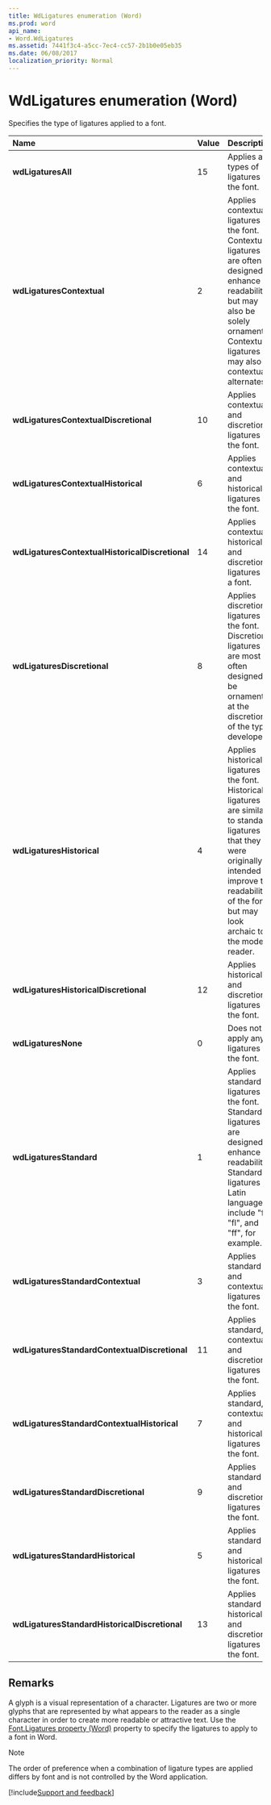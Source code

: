 ```yaml
---
title: WdLigatures enumeration (Word)
ms.prod: word
api_name:
- Word.WdLigatures
ms.assetid: 7441f3c4-a5cc-7ec4-cc57-2b1b0e05eb35
ms.date: 06/08/2017
localization_priority: Normal
---
```



# WdLigatures enumeration (Word)

Specifies the type of ligatures applied to a font. 



|Name|Value|Description|
|:-----|:-----|:-----|
| **wdLigaturesAll**|15|Applies all types of ligatures to the font.|
| **wdLigaturesContextual**|2|Applies contextual ligatures to the font. Contextual ligatures are often designed to enhance readability, but may also be solely ornamental. Contextual ligatures may also be contextual alternates.|
| **wdLigaturesContextualDiscretional**|10|Applies contextual and discretional ligatures to the font.|
| **wdLigaturesContextualHistorical**|6|Applies contextual and historical ligatures to the font.|
| **wdLigaturesContextualHistoricalDiscretional**|14|Applies contextual, historical, and discretional ligatures to a font.|
| **wdLigaturesDiscretional**|8|Applies discretional ligatures to the font. Discretional ligatures are most often designed to be ornamental at the discretion of the type developer.|
| **wdLigaturesHistorical**|4|Applies historical ligatures to the font. Historical ligatures are similar to standard ligatures in that they were originally intended to improve the readability of the font, but may look archaic to the modern reader.|
| **wdLigaturesHistoricalDiscretional**|12|Applies historical and discretional ligatures to the font.|
| **wdLigaturesNone**|0|Does not apply any ligatures to the font.|
| **wdLigaturesStandard**|1|Applies standard ligatures to the font. Standard ligatures are designed to enhance readability. Standard ligatures in Latin languages include "fi", "fl", and "ff", for example.|
| **wdLigaturesStandardContextual**|3|Applies standard and contextual ligatures to the font.|
| **wdLigaturesStandardContextualDiscretional**|11|Applies standard, contextual and discretional ligatures to the font.|
| **wdLigaturesStandardContextualHistorical**|7|Applies standard, contextual, and historical ligatures to the font.|
| **wdLigaturesStandardDiscretional**|9|Applies standard and discretional ligatures to the font.|
| **wdLigaturesStandardHistorical**|5|Applies standard and historical ligatures to the font.|
| **wdLigaturesStandardHistoricalDiscretional**|13|Applies standard historical and discretional ligatures to the font.|

## Remarks

A glyph is a visual representation of a character. Ligatures are two or more glyphs that are represented by what appears to the reader as a single character in order to create more readable or attractive text. Use the [Font.Ligatures property (Word)](Word.Font.Ligatures.md) property to specify the ligatures to apply to a font in Word.


> [!NOTE] 
> The order of preference when a combination of ligature types are applied differs by font and is not controlled by the Word application.

[!include[Support and feedback](~/includes/feedback-boilerplate.md)]